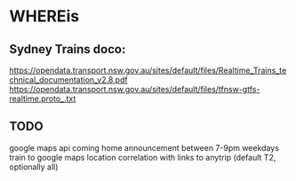 # WHEREis

## Sydney Trains doco:
https://opendata.transport.nsw.gov.au/sites/default/files/Realtime_Trains_technical_documentation_v2.8.pdf
https://opendata.transport.nsw.gov.au/sites/default/files/tfnsw-gtfs-realtime.proto_.txt

## TODO
google maps api coming home announcement between 7-9pm weekdays
train to google maps location correlation with links to anytrip (default T2, optionally all)
